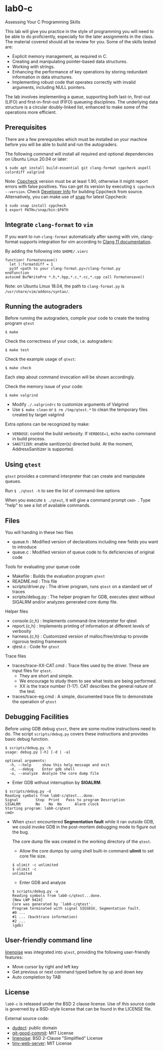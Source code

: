 # lab0-c
Assessing Your C Programming Skills

This lab will give you practice in the style of programming you will need to be able to do proficiently,
especially for the later assignments in the class. The material covered should all be review for you. Some
of the skills tested are:
* Explicit memory management, as required in C.
* Creating and manipulating pointer-based data structures.
* Working with strings.
* Enhancing the performance of key operations by storing redundant information in data structures.
* Implementing robust code that operates correctly with invalid arguments, including NULL pointers.

The lab involves implementing a queue, supporting both last-in, first-out (LIFO) and first-in-first-out (FIFO)
queueing disciplines. The underlying data structure is a circular doubly-linked list, enhanced to make some of
the operations more efficient.

## Prerequisites

There are a few prerequisites which must be installed on your machine before you will
be able to build and run the autograders.

The following command will install all required and optional dependencies on Ubuntu
Linux 20.04 or later:
```shell
$ sudo apt install build-essential git clang-format cppcheck aspell colordiff valgrind
```

Note: [Cppcheck](http://cppcheck.sourceforge.net/) version must be at least 1.90, otherwise
it might report errors with false positives. You can get its version by executing `$ cppcheck --version`.
Check [Developer Info](http://cppcheck.sourceforge.net/devinfo/) for building Cppcheck from source. Alternatively,
you can make use of [snap](https://snapcraft.io/) for latest Cppcheck:
```shell
$ sudo snap install cppcheck
$ export PATH=/snap/bin:$PATH
```

## Integrate `clang-format` to `vim`
If you want to run `clang-format` automatically after saving with vim, 
clang-format supports integration for vim according to [Clang 11 documentation](https://clang.llvm.org/docs/ClangFormat.html). 

By adding the following into `$HOME/.vimrc`
```shell
function! Formatonsave()
  let l:formatdiff = 1
  py3f <path to your clang-format.py>/clang-format.py
endfunction
autocmd BufWritePre *.h,*.hpp,*.c,*.cc,*.cpp call Formatonsave()
```
Note: on Ubuntu Linux 18.04, the path to `clang-format.py` is `/usr/share/vim/addons/syntax/`.  

## Running the autograders

Before running the autograders, compile your code to create the testing program `qtest`
```shell
$ make
```

Check the correctness of your code, i.e. autograders:
```shell
$ make test
```

Check the example usage of `qtest`:
```shell
$ make check
```
Each step about command invocation will be shown accordingly.

Check the memory issue of your code:
```shell
$ make valgrind
```

* Modify `./.valgrindrc` to customize arguments of Valgrind
* Use `$ make clean` or `$ rm /tmp/qtest.*` to clean the temporary files created by target valgrind

Extra options can be recognized by make:
* `VERBOSE`: control the build verbosity. If `VERBOSE=1`, echo eacho command in build process.
* `SANITIZER`: enable sanitizer(s) directed build. At the moment, AddressSanitizer is supported.

## Using `qtest`

`qtest` provides a command interpreter that can create and manipulate queues.

Run `$ ./qtest -h` to see the list of command-line options

When you execute `$ ./qtest`, it will give a command prompt `cmd> `.  Type
"help" to see a list of available commands.

## Files

You will handing in these two files
* queue.h : Modified version of declarations including new fields you want to introduce
* queue.c : Modified version of queue code to fix deficiencies of original code

Tools for evaluating your queue code
* Makefile : Builds the evaluation program `qtest`
* README.md : This file
* scripts/driver.py : The driver program, runs `qtest` on a standard set of traces
* scripts/debug.py : The helper program for GDB, executes qtest without SIGALRM and/or analyzes generated core dump file.

Helper files
* console.{c,h} : Implements command-line interpreter for qtest
* report.{c,h} : Implements printing of information at different levels of verbosity
* harness.{c,h} : Customized version of malloc/free/strdup to provide rigorous testing framework
* qtest.c : Code for `qtest`

Trace files
* traces/trace-XX-CAT.cmd : Trace files used by the driver.  These are input files for `qtest`.
  * They are short and simple.
  * We encourage to study them to see what tests are being performed.
  * XX is the trace number (1-17).  CAT describes the general nature of the test.
* traces/trace-eg.cmd : A simple, documented trace file to demonstrate the operation of `qtest`

## Debugging Facilities

Before using GDB debug `qtest`, there are some routine instructions need to do. The script `scripts/debug.py` covers these instructions and provides basic debug function. 
```
$ scripts/debug.py -h
usage: debug.py [-h] [-d | -a]

optional arguments:
  -h, --help     show this help message and exit
  -d, --debug    Enter gdb shell
  -a, --analyze  Analyze the core dump file
```
* Enter GDB without interruption by **SIGALRM**.
```
$ scripts/debug.py -d
Reading symbols from lab0-c/qtest...done.
Signal        Stop	Print	Pass to program	Description
SIGALRM       No	No	No		Alarm clock
Starting program: lab0-c/qtest 
cmd> 
```
* When `qtest` encountered **Segmentation fault** while it ran outside GDB, we could invoke GDB in the post-mortem debugging mode to figure out the bug.

  The core dump file was created in the working directory of the `qtest`.
  * Allow the core dumps by using shell built-in command **ulimit** to set core file size.
  ```
  $ ulimit -c unlimited
  $ ulimit -c
  unlimited
  ```
  * Enter GDB and analyze
  ```
  $ scripts/debug.py -a
  Reading symbols from lab0-c/qtest...done.
  [New LWP 9424]
  Core was generated by `lab0-c/qtest'.
  Program terminated with signal SIGSEGV, Segmentation fault.
  #0 ...
  #1 ... (backtrace information)
  #2 ...
  (gdb) 
  ```

## User-friendly command line
[linenoise](https://github.com/antirez/linenoise) was integrated into `qtest`, providing the following user-friendly features:
* Move cursor by right and left key
* Get previous or next command typed before by up and down key
* Auto completion by TAB

## License

`lab0-c` is released under the BSD 2 clause license. Use of this source code is governed by
a BSD-style license that can be found in the LICENSE file.

External source code:
* [dudect](https://github.com/oreparaz/dudect): public domain
* [git-good-commit](https://github.com/tommarshall/git-good-commit): MIT License
* [linenoise](https://github.com/antirez/linenoise): BSD 2-Clause "Simplified" License
* [tiny-web-server](https://github.com/7890/tiny-web-server): MIT License
